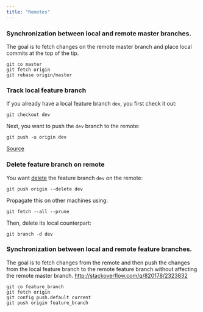 ```yaml
---
title: "Remotes"
---
```


### Synchronization between local and remote master branches.
The goal is to fetch changes on the remote master branch and place local commits at the top of the tip.
```
git co master
git fetch origin
git rebase origin/master
```

### Track local feature branch
If you already have a local feature branch `dev`, you first check it out:
```
git checkout dev
```

Next, you want to push the `dev` branch to the remote:
```
git push -u origin dev
```

[Source](http://stackoverflow.com/a/29847192/2323832)


### Delete feature branch on remote
You want [delete](http://stackoverflow.com/a/2003515/2323832) the feature 
branch `dev` on the remote:
```
git push origin --delete dev
```

Propagate this on other machines using:
```
git fetch --all --prune
```

Then, delete its local counterpart:
```
git branch -d dev
```

### Synchronization between local and remote feature branches.
The goal is to fetch changes from the remote and then push the changes from the local feature branch to the remote feature branch without affecting the remote master branch.
http://stackoverflow.com/q/820178/2323832
```
git co feature_branch
git fetch origin
git config push.default current
git push origin feature_branch
```
